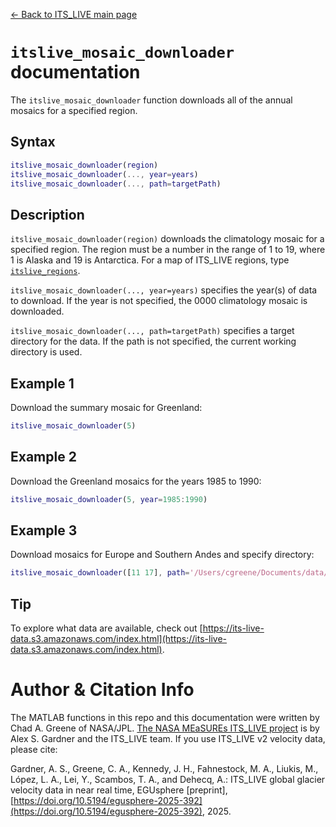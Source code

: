 [&larr; Back to ITS\_LIVE main page](../README.md)

# `itslive_mosaic_downloader` documentation
The `itslive_mosaic_downloader` function downloads all of the annual mosaics for a specified region.

## Syntax

```matlab
itslive_mosaic_downloader(region)
itslive_mosaic_downloader(..., year=years)
itslive_mosaic_downloader(..., path=targetPath)
```

## Description 

`itslive_mosaic_downloader(region)` downloads the climatology mosaic for a specified region. The region must be a number in the range of 1 to 19, where 1 is Alaska and 19 is Antarctica. For a map of ITS\_LIVE regions, type [`itslive_regions`](itslive_regions_documentation.md). 

`itslive_mosaic_downloader(..., year=years)` specifies the year(s) of data to download. If the year is not specified, the 0000 climatology mosaic is downloaded. 

`itslive_mosaic_downloader(..., path=targetPath)` specifies a target directory for the data. If the path is not specified, the current working directory is used. 

## Example 1
Download the summary mosaic for Greenland: 

```matlab
itslive_mosaic_downloader(5)
```

## Example 2 
Download the Greenland mosaics for the years 1985 to 1990: 

```matlab
itslive_mosaic_downloader(5, year=1985:1990) 
```

## Example 3
Download mosaics for Europe and Southern Andes and specify directory:

```matlab
itslive_mosaic_downloader([11 17], path='/Users/cgreene/Documents/data/ITS_LIVE') 
```

## Tip
To explore what data are available, check out [https://its-live-data.s3.amazonaws.com/index.html](https://its-live-data.s3.amazonaws.com/index.html).  

# Author & Citation Info
The MATLAB functions in this repo and this documentation were written by Chad A. Greene of NASA/JPL. [The NASA MEaSUREs ITS\_LIVE project](https://its-live.jpl.nasa.gov/) is by Alex S. Gardner and the ITS\_LIVE team. If you use ITS\_LIVE v2 velocity data, please cite: 

Gardner, A. S., Greene, C. A., Kennedy, J. H., Fahnestock, M. A., Liukis, M., López, L. A., Lei, Y., Scambos, T. A., and Dehecq, A.: ITS_LIVE global glacier velocity data in near real time, EGUsphere [preprint], [https://doi.org/10.5194/egusphere-2025-392](https://doi.org/10.5194/egusphere-2025-392), 2025. 


